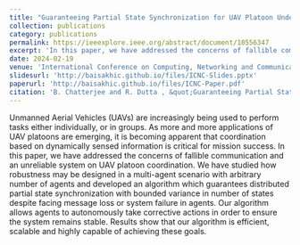 ```yaml
---
title: "Guaranteeing Partial State Synchronization for UAV Platoon Under Message or UAV Loss"
collection: publications
category: publications
permalink: https://ieeexplore.ieee.org/abstract/document/10556347
excerpt: 'In this paper, we have addressed the concerns of fallible communication and an unreliable system on UAV platoon coordination. We have studied how robustness may be designed in a multi-agent scenario with an arbitrary number of agents and then developed an algorithm which guarantees distributed partial state synchronization with bounded variance in number of states despite facing message loss or system failure in agents.'
date: 2024-02-19
venue: 'International Conference on Computing, Networking and Communications (ICNC)'
slidesurl: 'http://baisakhic.github.io/files/ICNC-Slides.pptx'
paperurl: 'http://baisakhic.github.io/files/ICNC-Paper.pdf'
citation: 'B. Chatterjee and R. Dutta , &quot;Guaranteeing Partial State Synchronization for UAV Platoon Under Message or UAV Loss,&quot; <i>2024 International Conference on Computing, Networking and Communications (ICNC), Big Island, HI, USA, 2024, pp. 215-220,</i> doi: 10.1109/ICNC59896.2024.10556347.'
---
```


Unmanned Aerial Vehicles (UAVs) are increasingly being used to perform tasks either individually, or in groups. As more and more applications of UAV platoons are emerging, it is becoming apparent that coordination based on dynamically sensed information is critical for mission success. In this paper, we have addressed the concerns of fallible communication and an unreliable system on UAV platoon coordination. We have studied how robustness may be designed in a multi-agent scenario with arbitrary number of agents and developed an algorithm which guarantees distributed partial state synchronization with bounded variance in number of states despite facing message loss or system failure in agents. Our algorithm allows agents to autonomously take corrective actions in order to ensure the system remains stable. Results show that our algorithm is efficient, scalable and highly capable of achieving these goals.